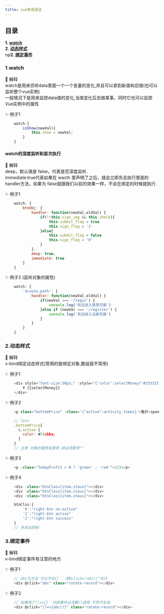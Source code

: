 ```yaml
---
title: vue常用语法
---
```


## 目录
**1. [watch](#jump1)**  
**2. [动态样式](#jump2)**  
np**2. [绑定事件](#jump3)**  

### <span id="jump1">1.watch</span>

:tropical_drink: 解释  
    watch是用来侦听data里面一个一个变量的变化,并且可以拿到新值和旧值(也可以监听整个vue实例)   
    一般情况下是用来监控data值的变化,当值变化后去做某事，同时它也可以监控Vue实例中的属性

:sparkles: 例子1 
``` js
    watch:{
        isShow(newVal){
            this.show = newVal;
        }
    }
```
#### watch的深度监听和首次执行

:tropical_drink: 解释  
   deep，默认值是 false，代表是否深度监听.  
   immediate:true代表如果在 wacth 里声明了之后，就会立即先去执行里面的handler方法，如果为 false就跟我们以前的效果一样，不会在绑定的时候就执行.  
   
:sparkles: 例子1
``` js
    watch: {
        btnObj: {
            handler: function(newVal,oldVal) {
                if(!!this.sign_img && this.check){
                    this.submit_flag = true
                    this.sign_flag = '1'
                }else{
                    this.submit_flag = false
                    this.sign_flag = '0'
                }
            },
            deep: true,
            immediate: true
        }
    }
```

:sparkles: 例子2 (监听对象的属性)
``` js
    watch: {
        '$route.path': {
            handler: function(newVal,oldVal) {
                if(newVal === '/login') {
                    console.log('欢迎进入登录页面')
                }else if (newVal === '/register') {
                    console.log('欢迎进入注册页面')
                }
            }
        }
    }
```

### <span id="jump2">2.动态样式</span>

:tropical_drink: 解释  
    v-bind绑定动态样式(常用的是绑定对象,数组我不常用)
   
:sparkles: 例子1 
``` js {1}
    <div style="font-size:50px;" :style="{'color':selectMoney?'#333333':'#999999'}">
        ¥ {{selectMoney}}
    </div>
```

:sparkles: 例子2
``` js {1}
    <p class="bottomPrice" :class='{"active":activity_times}'>售价<span>123</span>{{price}}</p>

    // less
    .bottomPrice{
      &.active {
        color: #55cbba;
      }
    }
    // 注意 对象的属性如果带-就必须要带""
```

:sparkles: 例子3
``` js
    <p :class="TodayProfit > 0 ? 'green' : 'red'">123</p>
```

:sparkles: 例子4
``` js
    <div :class="btnClass[item.staus]"></div>
    <div :class="btnClass[item.staus]"></div>
    <div :class="btnClass[item.staus]"></div>

    btnClss:{
        '0':"right-btn no-active"
        '1':"right-btn active"
        '2':"right-btn success"
    }
    // 多状态控制
```

### <span id="jump3">3.绑定事件</span>

:tropical_drink: 解释  
    v-bind绑定事件有注意的地方
   
:sparkles: 例子1 
``` js
    // abc为方法 可以不加()   即@click="abc()"也行
    <div @click="abc" class="rotate-record"></div>
```

:sparkles: 例子2
``` js
    // 如果用了()=>{}  内部事件必须要()调用 不然不生效
    <div @click="()=>{abc()}" class="rotate-record"></div>
```

